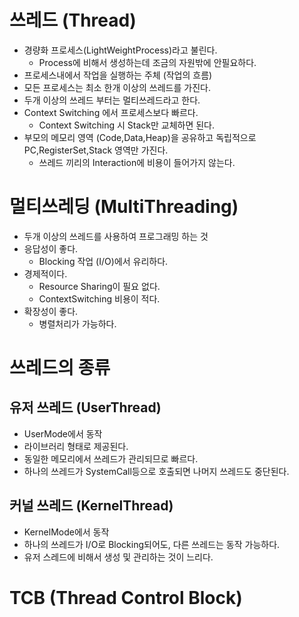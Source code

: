 # 쓰레드 (Thread)
- 경량화 프로세스(LightWeightProcess)라고 불린다.
  - Process에 비해서 생성하는데 조금의 자원밖에 안필요하다.
- 프로세스내에서 작업을 실행하는 주체 (작업의 흐름)
- 모든 프로세스는 최소 한개 이상의 쓰레드를 가진다.
- 두개 이상의 쓰레드 부터는 멀티쓰레드라고 한다.
- Context Switching 에서 프로세스보다 빠르다.
  - Context Switching 시 Stack만 교체하면 된다.
- 부모의 메모리 영역 (Code,Data,Heap)을 공유하고 독립적으로 PC,RegisterSet,Stack 영역만 가진다.
  - 쓰레드 끼리의 Interaction에 비용이 들어가지 않는다.

# 멀티쓰레딩 (MultiThreading)
- 두개 이상의 쓰레드를 사용하여 프로그래밍 하는 것
- 응답성이 좋다.
  - Blocking 작업 (I/O)에서 유리하다.
- 경제적이다.
  - Resource Sharing이 필요 없다.
  - ContextSwitching 비용이 적다.
- 확장성이 좋다.
  - 병렬처리가 가능하다.
  

# 쓰레드의 종류

## 유저 쓰레드 (UserThread)
- UserMode에서 동작
- 라이브러리 형태로 제공된다.
- 동일한 메모리에서 쓰레드가 관리되므로 빠르다.
- 하나의 쓰레드가 SystemCall등으로 호출되면 나머지 쓰레드도 중단된다.

## 커널 쓰레드 (KernelThread)
- KernelMode에서 동작
- 하나의 쓰레드가 I/O로 Blocking되어도, 다른 쓰레드는 동작 가능하다.
- 유저 스레드에 비해서 생성 및 관리하는 것이 느리다.

# TCB (Thread Control Block)
